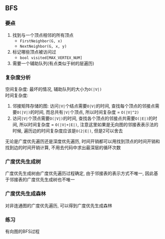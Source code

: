 ## BFS
### ~~要点~~
1. 找到与一个顶点相邻的所有顶点
   - `FirstNeighbor(G, x)`
   - `NextNeighbor(G, x, y)`
2. 标记哪些顶点被访问过
   - `bool visited[MAX_VERTEX_NUM]`
3. 需要一个辅助队列(有点类似于树的层遍历)

### 复杂度分析
空间复杂度: 最坏的情况, 辅助队列的大小为`O(|V|)`
<br>
时间复杂度: <br>
1. 邻接矩阵存储的图: 访问`|V|`个结点需要`O|V|`的时间, 查找每个顶点的邻接点需要`O(|V|)`的时间, 而总共有`|V|`个顶点, 所以时间复杂度 = `O(|V|^2)`
2. 访问`|V|`个顶点需要`O(|V|)`的时间, 查找各个顶点的邻接点共需要`O(|E|)`的时间, 所以时间复杂度 = `O(|V|+|E|)`, 注意这里如果是无向图的邻接表表示法的时候, 遍历边的时间复杂度应该是`O(2|E|)`, 但是2可以舍去

无论是广度优先遍历还是深度优先遍历, 时间开销都可以用找到顶点的时间开销和找到边的时间开销计算, 不用去代码中求出最深层的循环次数
### 广度优先生成树
广度优先生成树由广度优先遍历过程确定, 由于邻接表的表示方式不唯一, 因此基于邻接表的广度优先生成树也不唯一
### 广度优先生成森林
对非连通图的广度优先遍历, 可以得到广度优先生成森林
### 练习
有向图的BFS过程